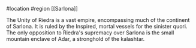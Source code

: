  #location #region [[Sarlona]]

The Unity of Riedra is a vast empire, encompassing much of the continent of Sarlona. It is ruled by the Inspired, mortal vessels for the sinister quori. The only opposition to Riedra's supremacy over Sarlona is the small mountain enclave of Adar, a stronghold of the kalashtar.
